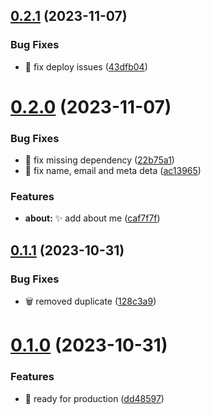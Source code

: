 ## [0.2.1](https://github.com/ddnazzah/gsk/compare/v0.2.0...v0.2.1) (2023-11-07)


### Bug Fixes

* :bug: fix deploy issues ([43dfb04](https://github.com/ddnazzah/gsk/commit/43dfb0474da818bc1586589cef22e59365974322))



# [0.2.0](https://github.com/ddnazzah/gsk/compare/v0.1.1...v0.2.0) (2023-11-07)


### Bug Fixes

* :bug: fix missing dependency ([22b75a1](https://github.com/ddnazzah/gsk/commit/22b75a1048e29a490281f8874ffbe642b10b6190))
* :bug: fix name, email and meta deta ([ac13965](https://github.com/ddnazzah/gsk/commit/ac13965e0993254b0308019e6de2e69d573086e2))


### Features

* **about:** :sparkles: add about me ([caf7f7f](https://github.com/ddnazzah/gsk/commit/caf7f7f03c68b234b2e3c7a3fe76434cb20f067e))



## [0.1.1](https://github.com/ddnazzah/gsk/compare/v0.1.0...v0.1.1) (2023-10-31)


### Bug Fixes

* :wastebasket: removed duplicate ([128c3a9](https://github.com/ddnazzah/gsk/commit/128c3a9b3dbbe8f9b5a5e56c5d29ca1b646a0dd8))



# [0.1.0](https://github.com/ddnazzah/gsk/compare/dd48597d938421d22329e8a0e45eb183da4c9fb5...v0.1.0) (2023-10-31)


### Features

* :rocket: ready for production ([dd48597](https://github.com/ddnazzah/gsk/commit/dd48597d938421d22329e8a0e45eb183da4c9fb5))



